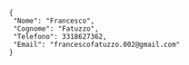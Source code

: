                     {   
                     "Nome": "Francesco",
                     "Cognome": "Fatuzzo",
                     "Telefono": 3318627362,
                     "Email": "francescofatuzzo.002@gmail.com"
                    } 
